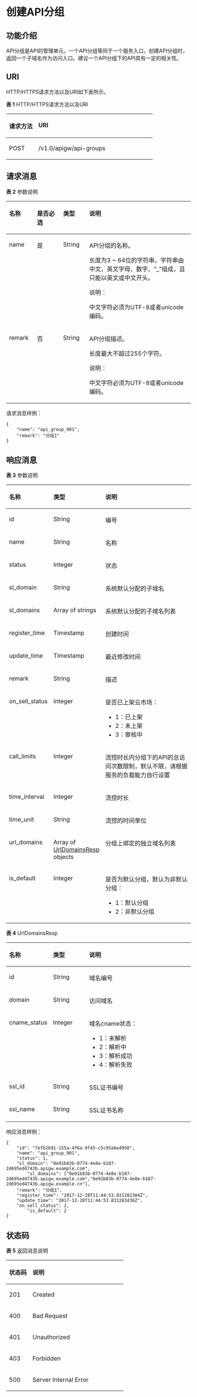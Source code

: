 # 创建API分组<a name="ZH-CN_TOPIC_0000001081837255"></a>

## 功能介绍<a name="zh-cn_topic_0118921484_section66524352"></a>

API分组是API的管理单元，一个API分组等同于一个服务入口，创建API分组时，返回一个子域名作为访问入口。建议一个API分组下的API具有一定的相关性。

## URI<a name="zh-cn_topic_0118921484_section61848258"></a>

HTTP/HTTPS请求方法以及URI如下表所示。

**表 1**  HTTP/HTTPS请求方法以及URI

<a name="zh-cn_topic_0118921484_table27084002"></a>
<table><thead align="left"><tr id="zh-cn_topic_0118921484_row40355780"><th class="cellrowborder" valign="top" width="20%" id="mcps1.2.3.1.1"><p id="zh-cn_topic_0118921484_p47592766"><a name="zh-cn_topic_0118921484_p47592766"></a><a name="zh-cn_topic_0118921484_p47592766"></a>请求方法</p>
</th>
<th class="cellrowborder" valign="top" width="80%" id="mcps1.2.3.1.2"><p id="zh-cn_topic_0118921484_p29808828"><a name="zh-cn_topic_0118921484_p29808828"></a><a name="zh-cn_topic_0118921484_p29808828"></a>URI</p>
</th>
</tr>
</thead>
<tbody><tr id="zh-cn_topic_0118921484_row65704871"><td class="cellrowborder" valign="top" width="20%" headers="mcps1.2.3.1.1 "><p id="zh-cn_topic_0118921484_p20494310"><a name="zh-cn_topic_0118921484_p20494310"></a><a name="zh-cn_topic_0118921484_p20494310"></a>POST</p>
</td>
<td class="cellrowborder" valign="top" width="80%" headers="mcps1.2.3.1.2 "><p id="zh-cn_topic_0118921484_p49426402"><a name="zh-cn_topic_0118921484_p49426402"></a><a name="zh-cn_topic_0118921484_p49426402"></a>/v1.0/apigw/api-groups</p>
</td>
</tr>
</tbody>
</table>

## 请求消息<a name="zh-cn_topic_0118921484_section19763417"></a>

**表 2**  参数说明

<a name="zh-cn_topic_0118921484_table44115586"></a>
<table><thead align="left"><tr id="zh-cn_topic_0118921484_row63561487"><th class="cellrowborder" valign="top" width="15.15%" id="mcps1.2.5.1.1"><p id="zh-cn_topic_0118921484_p48206846"><a name="zh-cn_topic_0118921484_p48206846"></a><a name="zh-cn_topic_0118921484_p48206846"></a>名称</p>
</th>
<th class="cellrowborder" valign="top" width="14.14%" id="mcps1.2.5.1.2"><p id="zh-cn_topic_0118921484_p12440449"><a name="zh-cn_topic_0118921484_p12440449"></a><a name="zh-cn_topic_0118921484_p12440449"></a>是否必选</p>
</th>
<th class="cellrowborder" valign="top" width="14.14%" id="mcps1.2.5.1.3"><p id="zh-cn_topic_0118921484_p1043457"><a name="zh-cn_topic_0118921484_p1043457"></a><a name="zh-cn_topic_0118921484_p1043457"></a>类型</p>
</th>
<th class="cellrowborder" valign="top" width="56.57%" id="mcps1.2.5.1.4"><p id="zh-cn_topic_0118921484_p17411173"><a name="zh-cn_topic_0118921484_p17411173"></a><a name="zh-cn_topic_0118921484_p17411173"></a>说明</p>
</th>
</tr>
</thead>
<tbody><tr id="zh-cn_topic_0118921484_row1018902"><td class="cellrowborder" valign="top" width="15.15%" headers="mcps1.2.5.1.1 "><p id="zh-cn_topic_0118921484_p15422203"><a name="zh-cn_topic_0118921484_p15422203"></a><a name="zh-cn_topic_0118921484_p15422203"></a>name</p>
</td>
<td class="cellrowborder" valign="top" width="14.14%" headers="mcps1.2.5.1.2 "><p id="zh-cn_topic_0118921484_p41238908"><a name="zh-cn_topic_0118921484_p41238908"></a><a name="zh-cn_topic_0118921484_p41238908"></a>是</p>
</td>
<td class="cellrowborder" valign="top" width="14.14%" headers="mcps1.2.5.1.3 "><p id="zh-cn_topic_0118921484_p52017283"><a name="zh-cn_topic_0118921484_p52017283"></a><a name="zh-cn_topic_0118921484_p52017283"></a>String</p>
</td>
<td class="cellrowborder" valign="top" width="56.57%" headers="mcps1.2.5.1.4 "><p id="zh-cn_topic_0118921484_p52650357"><a name="zh-cn_topic_0118921484_p52650357"></a><a name="zh-cn_topic_0118921484_p52650357"></a>API分组的名称。</p>
<p id="zh-cn_topic_0118921484_p62949411"><a name="zh-cn_topic_0118921484_p62949411"></a><a name="zh-cn_topic_0118921484_p62949411"></a>长度为3 ~ 64位的字符串，字符串由中文、英文字母、数字、“_”组成，且只能以英文或中文开头。</p>
<div class="note" id="zh-cn_topic_0118921484_note451481917153"><a name="zh-cn_topic_0118921484_note451481917153"></a><a name="zh-cn_topic_0118921484_note451481917153"></a><span class="notetitle"> 说明： </span><div class="notebody"><p id="zh-cn_topic_0118921484_p1051512199159"><a name="zh-cn_topic_0118921484_p1051512199159"></a><a name="zh-cn_topic_0118921484_p1051512199159"></a>中文字符必须为UTF-8或者unicode编码。</p>
</div></div>
</td>
</tr>
<tr id="zh-cn_topic_0118921484_row25118534"><td class="cellrowborder" valign="top" width="15.15%" headers="mcps1.2.5.1.1 "><p id="zh-cn_topic_0118921484_p21335372"><a name="zh-cn_topic_0118921484_p21335372"></a><a name="zh-cn_topic_0118921484_p21335372"></a>remark</p>
</td>
<td class="cellrowborder" valign="top" width="14.14%" headers="mcps1.2.5.1.2 "><p id="zh-cn_topic_0118921484_p50443542"><a name="zh-cn_topic_0118921484_p50443542"></a><a name="zh-cn_topic_0118921484_p50443542"></a>否</p>
</td>
<td class="cellrowborder" valign="top" width="14.14%" headers="mcps1.2.5.1.3 "><p id="zh-cn_topic_0118921484_p59395084"><a name="zh-cn_topic_0118921484_p59395084"></a><a name="zh-cn_topic_0118921484_p59395084"></a>String</p>
</td>
<td class="cellrowborder" valign="top" width="56.57%" headers="mcps1.2.5.1.4 "><p id="zh-cn_topic_0118921484_p46272536"><a name="zh-cn_topic_0118921484_p46272536"></a><a name="zh-cn_topic_0118921484_p46272536"></a>API分组描述。</p>
<p id="zh-cn_topic_0118921484_p44029085"><a name="zh-cn_topic_0118921484_p44029085"></a><a name="zh-cn_topic_0118921484_p44029085"></a>长度最大不超过255个字符。</p>
<div class="note" id="zh-cn_topic_0118921484_note75421401158"><a name="zh-cn_topic_0118921484_note75421401158"></a><a name="zh-cn_topic_0118921484_note75421401158"></a><span class="notetitle"> 说明： </span><div class="notebody"><p id="zh-cn_topic_0118921484_p15545040191512"><a name="zh-cn_topic_0118921484_p15545040191512"></a><a name="zh-cn_topic_0118921484_p15545040191512"></a>中文字符必须为UTF-8或者unicode编码。</p>
</div></div>
</td>
</tr>
</tbody>
</table>

请求消息样例：

```
{
	"name": "api_group_001",
	"remark": "分组1"
}
```

## 响应消息<a name="zh-cn_topic_0118921484_section57332943"></a>

**表 3**  参数说明

<a name="zh-cn_topic_0118921484_table2803298"></a>
<table><thead align="left"><tr id="zh-cn_topic_0118921484_row9258659"><th class="cellrowborder" valign="top" width="20.05%" id="mcps1.2.4.1.1"><p id="zh-cn_topic_0118921484_p11753897"><a name="zh-cn_topic_0118921484_p11753897"></a><a name="zh-cn_topic_0118921484_p11753897"></a>名称</p>
</th>
<th class="cellrowborder" valign="top" width="19.950000000000003%" id="mcps1.2.4.1.2"><p id="zh-cn_topic_0118921484_p12541637"><a name="zh-cn_topic_0118921484_p12541637"></a><a name="zh-cn_topic_0118921484_p12541637"></a>类型</p>
</th>
<th class="cellrowborder" valign="top" width="60%" id="mcps1.2.4.1.3"><p id="zh-cn_topic_0118921484_p9239644"><a name="zh-cn_topic_0118921484_p9239644"></a><a name="zh-cn_topic_0118921484_p9239644"></a>说明</p>
</th>
</tr>
</thead>
<tbody><tr id="zh-cn_topic_0118921484_row10213720"><td class="cellrowborder" valign="top" width="20.05%" headers="mcps1.2.4.1.1 "><p id="zh-cn_topic_0118921484_p22005025"><a name="zh-cn_topic_0118921484_p22005025"></a><a name="zh-cn_topic_0118921484_p22005025"></a>id</p>
</td>
<td class="cellrowborder" valign="top" width="19.950000000000003%" headers="mcps1.2.4.1.2 "><p id="zh-cn_topic_0118921484_p37576606"><a name="zh-cn_topic_0118921484_p37576606"></a><a name="zh-cn_topic_0118921484_p37576606"></a>String</p>
</td>
<td class="cellrowborder" valign="top" width="60%" headers="mcps1.2.4.1.3 "><p id="zh-cn_topic_0118921484_p23806264"><a name="zh-cn_topic_0118921484_p23806264"></a><a name="zh-cn_topic_0118921484_p23806264"></a>编号</p>
</td>
</tr>
<tr id="zh-cn_topic_0118921484_row12929787"><td class="cellrowborder" valign="top" width="20.05%" headers="mcps1.2.4.1.1 "><p id="zh-cn_topic_0118921484_p40679818"><a name="zh-cn_topic_0118921484_p40679818"></a><a name="zh-cn_topic_0118921484_p40679818"></a>name</p>
</td>
<td class="cellrowborder" valign="top" width="19.950000000000003%" headers="mcps1.2.4.1.2 "><p id="zh-cn_topic_0118921484_p6730986"><a name="zh-cn_topic_0118921484_p6730986"></a><a name="zh-cn_topic_0118921484_p6730986"></a>String</p>
</td>
<td class="cellrowborder" valign="top" width="60%" headers="mcps1.2.4.1.3 "><p id="zh-cn_topic_0118921484_p8339011"><a name="zh-cn_topic_0118921484_p8339011"></a><a name="zh-cn_topic_0118921484_p8339011"></a>名称</p>
</td>
</tr>
<tr id="zh-cn_topic_0118921484_row7942236"><td class="cellrowborder" valign="top" width="20.05%" headers="mcps1.2.4.1.1 "><p id="zh-cn_topic_0118921484_p39341340"><a name="zh-cn_topic_0118921484_p39341340"></a><a name="zh-cn_topic_0118921484_p39341340"></a>status</p>
</td>
<td class="cellrowborder" valign="top" width="19.950000000000003%" headers="mcps1.2.4.1.2 "><p id="zh-cn_topic_0118921484_p32531944"><a name="zh-cn_topic_0118921484_p32531944"></a><a name="zh-cn_topic_0118921484_p32531944"></a>Integer</p>
</td>
<td class="cellrowborder" valign="top" width="60%" headers="mcps1.2.4.1.3 "><p id="zh-cn_topic_0118921484_p17841833"><a name="zh-cn_topic_0118921484_p17841833"></a><a name="zh-cn_topic_0118921484_p17841833"></a>状态</p>
</td>
</tr>
<tr id="zh-cn_topic_0118921484_row26358777"><td class="cellrowborder" valign="top" width="20.05%" headers="mcps1.2.4.1.1 "><p id="zh-cn_topic_0118921484_p54686212"><a name="zh-cn_topic_0118921484_p54686212"></a><a name="zh-cn_topic_0118921484_p54686212"></a>sl_domain</p>
</td>
<td class="cellrowborder" valign="top" width="19.950000000000003%" headers="mcps1.2.4.1.2 "><p id="zh-cn_topic_0118921484_p398200"><a name="zh-cn_topic_0118921484_p398200"></a><a name="zh-cn_topic_0118921484_p398200"></a>String</p>
</td>
<td class="cellrowborder" valign="top" width="60%" headers="mcps1.2.4.1.3 "><p id="zh-cn_topic_0118921484_p32254203"><a name="zh-cn_topic_0118921484_p32254203"></a><a name="zh-cn_topic_0118921484_p32254203"></a>系统默认分配的子域名</p>
</td>
</tr>
<tr id="zh-cn_topic_0118921484_row18727834192412"><td class="cellrowborder" valign="top" width="20.05%" headers="mcps1.2.4.1.1 "><p id="zh-cn_topic_0118921484_p3727334122410"><a name="zh-cn_topic_0118921484_p3727334122410"></a><a name="zh-cn_topic_0118921484_p3727334122410"></a>sl_domains</p>
</td>
<td class="cellrowborder" valign="top" width="19.950000000000003%" headers="mcps1.2.4.1.2 "><p id="zh-cn_topic_0118921484_p167271034142413"><a name="zh-cn_topic_0118921484_p167271034142413"></a><a name="zh-cn_topic_0118921484_p167271034142413"></a>Array of strings</p>
</td>
<td class="cellrowborder" valign="top" width="60%" headers="mcps1.2.4.1.3 "><p id="zh-cn_topic_0118921484_p141141744162418"><a name="zh-cn_topic_0118921484_p141141744162418"></a><a name="zh-cn_topic_0118921484_p141141744162418"></a>系统默认分配的子域名列表</p>
</td>
</tr>
<tr id="zh-cn_topic_0118921484_row21852379"><td class="cellrowborder" valign="top" width="20.05%" headers="mcps1.2.4.1.1 "><p id="zh-cn_topic_0118921484_p25212283"><a name="zh-cn_topic_0118921484_p25212283"></a><a name="zh-cn_topic_0118921484_p25212283"></a>register_time</p>
</td>
<td class="cellrowborder" valign="top" width="19.950000000000003%" headers="mcps1.2.4.1.2 "><p id="zh-cn_topic_0118921484_p28929023"><a name="zh-cn_topic_0118921484_p28929023"></a><a name="zh-cn_topic_0118921484_p28929023"></a>Timestamp</p>
</td>
<td class="cellrowborder" valign="top" width="60%" headers="mcps1.2.4.1.3 "><p id="zh-cn_topic_0118921484_p61549520"><a name="zh-cn_topic_0118921484_p61549520"></a><a name="zh-cn_topic_0118921484_p61549520"></a>创建时间</p>
</td>
</tr>
<tr id="zh-cn_topic_0118921484_row17074768"><td class="cellrowborder" valign="top" width="20.05%" headers="mcps1.2.4.1.1 "><p id="zh-cn_topic_0118921484_p40878974"><a name="zh-cn_topic_0118921484_p40878974"></a><a name="zh-cn_topic_0118921484_p40878974"></a>update_time</p>
</td>
<td class="cellrowborder" valign="top" width="19.950000000000003%" headers="mcps1.2.4.1.2 "><p id="zh-cn_topic_0118921484_p22862637"><a name="zh-cn_topic_0118921484_p22862637"></a><a name="zh-cn_topic_0118921484_p22862637"></a>Timestamp</p>
</td>
<td class="cellrowborder" valign="top" width="60%" headers="mcps1.2.4.1.3 "><p id="zh-cn_topic_0118921484_p39934341"><a name="zh-cn_topic_0118921484_p39934341"></a><a name="zh-cn_topic_0118921484_p39934341"></a>最近修改时间</p>
</td>
</tr>
<tr id="zh-cn_topic_0118921484_row23864751"><td class="cellrowborder" valign="top" width="20.05%" headers="mcps1.2.4.1.1 "><p id="zh-cn_topic_0118921484_p53996694"><a name="zh-cn_topic_0118921484_p53996694"></a><a name="zh-cn_topic_0118921484_p53996694"></a>remark</p>
</td>
<td class="cellrowborder" valign="top" width="19.950000000000003%" headers="mcps1.2.4.1.2 "><p id="zh-cn_topic_0118921484_p11656122"><a name="zh-cn_topic_0118921484_p11656122"></a><a name="zh-cn_topic_0118921484_p11656122"></a>String</p>
</td>
<td class="cellrowborder" valign="top" width="60%" headers="mcps1.2.4.1.3 "><p id="zh-cn_topic_0118921484_p4621826"><a name="zh-cn_topic_0118921484_p4621826"></a><a name="zh-cn_topic_0118921484_p4621826"></a>描述</p>
</td>
</tr>
<tr id="zh-cn_topic_0118921484_row19473624"><td class="cellrowborder" valign="top" width="20.05%" headers="mcps1.2.4.1.1 "><p id="zh-cn_topic_0118921484_p33859681"><a name="zh-cn_topic_0118921484_p33859681"></a><a name="zh-cn_topic_0118921484_p33859681"></a>on_sell_status</p>
</td>
<td class="cellrowborder" valign="top" width="19.950000000000003%" headers="mcps1.2.4.1.2 "><p id="zh-cn_topic_0118921484_p58279602"><a name="zh-cn_topic_0118921484_p58279602"></a><a name="zh-cn_topic_0118921484_p58279602"></a>Integer</p>
</td>
<td class="cellrowborder" valign="top" width="60%" headers="mcps1.2.4.1.3 "><p id="zh-cn_topic_0118921484_p23027316"><a name="zh-cn_topic_0118921484_p23027316"></a><a name="zh-cn_topic_0118921484_p23027316"></a>是否已上架云市场：</p>
<a name="zh-cn_topic_0118921484_ul5919254"></a><a name="zh-cn_topic_0118921484_ul5919254"></a><ul id="zh-cn_topic_0118921484_ul5919254"><li>1：已上架</li><li>2：未上架</li><li>3：审核中</li></ul>
</td>
</tr>
<tr id="zh-cn_topic_0118921484_row168471214124017"><td class="cellrowborder" valign="top" width="20.05%" headers="mcps1.2.4.1.1 "><p id="zh-cn_topic_0118921484_p63758800"><a name="zh-cn_topic_0118921484_p63758800"></a><a name="zh-cn_topic_0118921484_p63758800"></a>call_limits</p>
</td>
<td class="cellrowborder" valign="top" width="19.950000000000003%" headers="mcps1.2.4.1.2 "><p id="zh-cn_topic_0118921484_p64189201"><a name="zh-cn_topic_0118921484_p64189201"></a><a name="zh-cn_topic_0118921484_p64189201"></a>Integer</p>
</td>
<td class="cellrowborder" valign="top" width="60%" headers="mcps1.2.4.1.3 "><p id="zh-cn_topic_0118921484_p31942831"><a name="zh-cn_topic_0118921484_p31942831"></a><a name="zh-cn_topic_0118921484_p31942831"></a>流控时长内分组下的API的总访问次数限制，默认不限，请根据服务的负载能力自行设置</p>
</td>
</tr>
<tr id="zh-cn_topic_0118921484_row14610754017"><td class="cellrowborder" valign="top" width="20.05%" headers="mcps1.2.4.1.1 "><p id="zh-cn_topic_0118921484_p66657312"><a name="zh-cn_topic_0118921484_p66657312"></a><a name="zh-cn_topic_0118921484_p66657312"></a>time_interval</p>
</td>
<td class="cellrowborder" valign="top" width="19.950000000000003%" headers="mcps1.2.4.1.2 "><p id="zh-cn_topic_0118921484_p30533155"><a name="zh-cn_topic_0118921484_p30533155"></a><a name="zh-cn_topic_0118921484_p30533155"></a>Integer</p>
</td>
<td class="cellrowborder" valign="top" width="60%" headers="mcps1.2.4.1.3 "><p id="zh-cn_topic_0118921484_p57266528"><a name="zh-cn_topic_0118921484_p57266528"></a><a name="zh-cn_topic_0118921484_p57266528"></a>流控时长</p>
</td>
</tr>
<tr id="zh-cn_topic_0118921484_row2746118401"><td class="cellrowborder" valign="top" width="20.05%" headers="mcps1.2.4.1.1 "><p id="zh-cn_topic_0118921484_p5585767"><a name="zh-cn_topic_0118921484_p5585767"></a><a name="zh-cn_topic_0118921484_p5585767"></a>time_unit</p>
</td>
<td class="cellrowborder" valign="top" width="19.950000000000003%" headers="mcps1.2.4.1.2 "><p id="zh-cn_topic_0118921484_p49793976"><a name="zh-cn_topic_0118921484_p49793976"></a><a name="zh-cn_topic_0118921484_p49793976"></a>String</p>
</td>
<td class="cellrowborder" valign="top" width="60%" headers="mcps1.2.4.1.3 "><p id="zh-cn_topic_0118921484_p6780221"><a name="zh-cn_topic_0118921484_p6780221"></a><a name="zh-cn_topic_0118921484_p6780221"></a>流控的时间单位</p>
</td>
</tr>
<tr id="zh-cn_topic_0118921484_row984812214017"><td class="cellrowborder" valign="top" width="20.05%" headers="mcps1.2.4.1.1 "><p id="zh-cn_topic_0118921484_p43834197"><a name="zh-cn_topic_0118921484_p43834197"></a><a name="zh-cn_topic_0118921484_p43834197"></a>url_domains</p>
</td>
<td class="cellrowborder" valign="top" width="19.950000000000003%" headers="mcps1.2.4.1.2 "><p id="zh-cn_topic_0118921484_p60909101"><a name="zh-cn_topic_0118921484_p60909101"></a><a name="zh-cn_topic_0118921484_p60909101"></a>Array of <a href="#zh-cn_topic_0118921484_table9811220">UrlDomainsResp</a> objects</p>
</td>
<td class="cellrowborder" valign="top" width="60%" headers="mcps1.2.4.1.3 "><p id="zh-cn_topic_0118921484_p34690133"><a name="zh-cn_topic_0118921484_p34690133"></a><a name="zh-cn_topic_0118921484_p34690133"></a>分组上绑定的独立域名列表</p>
</td>
</tr>
<tr id="zh-cn_topic_0118921484_row952525213213"><td class="cellrowborder" valign="top" width="20.05%" headers="mcps1.2.4.1.1 "><p id="zh-cn_topic_0118921484_p3525152172119"><a name="zh-cn_topic_0118921484_p3525152172119"></a><a name="zh-cn_topic_0118921484_p3525152172119"></a>is_default</p>
</td>
<td class="cellrowborder" valign="top" width="19.950000000000003%" headers="mcps1.2.4.1.2 "><p id="zh-cn_topic_0118921484_p4525952142112"><a name="zh-cn_topic_0118921484_p4525952142112"></a><a name="zh-cn_topic_0118921484_p4525952142112"></a>Integer</p>
</td>
<td class="cellrowborder" valign="top" width="60%" headers="mcps1.2.4.1.3 "><p id="zh-cn_topic_0118921484_p15525652152119"><a name="zh-cn_topic_0118921484_p15525652152119"></a><a name="zh-cn_topic_0118921484_p15525652152119"></a>是否为默认分组，默认为非默认分组：</p>
<a name="zh-cn_topic_0118921484_ul1170161912317"></a><a name="zh-cn_topic_0118921484_ul1170161912317"></a><ul id="zh-cn_topic_0118921484_ul1170161912317"><li>1：默认分组</li><li>2：非默认分组</li></ul>
</td>
</tr>
</tbody>
</table>

**表 4**  UrlDomainsResp

<a name="zh-cn_topic_0118921484_table9811220"></a>
<table><thead align="left"><tr id="zh-cn_topic_0118921484_row18394177"><th class="cellrowborder" valign="top" width="20%" id="mcps1.2.4.1.1"><p id="zh-cn_topic_0118921484_p13533375"><a name="zh-cn_topic_0118921484_p13533375"></a><a name="zh-cn_topic_0118921484_p13533375"></a>名称</p>
</th>
<th class="cellrowborder" valign="top" width="20%" id="mcps1.2.4.1.2"><p id="zh-cn_topic_0118921484_p22461630"><a name="zh-cn_topic_0118921484_p22461630"></a><a name="zh-cn_topic_0118921484_p22461630"></a>类型</p>
</th>
<th class="cellrowborder" valign="top" width="60%" id="mcps1.2.4.1.3"><p id="zh-cn_topic_0118921484_p7452774"><a name="zh-cn_topic_0118921484_p7452774"></a><a name="zh-cn_topic_0118921484_p7452774"></a>说明</p>
</th>
</tr>
</thead>
<tbody><tr id="zh-cn_topic_0118921484_row66803806"><td class="cellrowborder" valign="top" width="20%" headers="mcps1.2.4.1.1 "><p id="zh-cn_topic_0118921484_p42399182"><a name="zh-cn_topic_0118921484_p42399182"></a><a name="zh-cn_topic_0118921484_p42399182"></a>id</p>
</td>
<td class="cellrowborder" valign="top" width="20%" headers="mcps1.2.4.1.2 "><p id="zh-cn_topic_0118921484_p11781727"><a name="zh-cn_topic_0118921484_p11781727"></a><a name="zh-cn_topic_0118921484_p11781727"></a>String</p>
</td>
<td class="cellrowborder" valign="top" width="60%" headers="mcps1.2.4.1.3 "><p id="zh-cn_topic_0118921484_p14795832"><a name="zh-cn_topic_0118921484_p14795832"></a><a name="zh-cn_topic_0118921484_p14795832"></a>域名编号</p>
</td>
</tr>
<tr id="zh-cn_topic_0118921484_row66053632"><td class="cellrowborder" valign="top" width="20%" headers="mcps1.2.4.1.1 "><p id="zh-cn_topic_0118921484_p48743961"><a name="zh-cn_topic_0118921484_p48743961"></a><a name="zh-cn_topic_0118921484_p48743961"></a>domain</p>
</td>
<td class="cellrowborder" valign="top" width="20%" headers="mcps1.2.4.1.2 "><p id="zh-cn_topic_0118921484_p55946767"><a name="zh-cn_topic_0118921484_p55946767"></a><a name="zh-cn_topic_0118921484_p55946767"></a>String</p>
</td>
<td class="cellrowborder" valign="top" width="60%" headers="mcps1.2.4.1.3 "><p id="zh-cn_topic_0118921484_p35394249"><a name="zh-cn_topic_0118921484_p35394249"></a><a name="zh-cn_topic_0118921484_p35394249"></a>访问域名</p>
</td>
</tr>
<tr id="zh-cn_topic_0118921484_row50112787"><td class="cellrowborder" valign="top" width="20%" headers="mcps1.2.4.1.1 "><p id="zh-cn_topic_0118921484_p32603951"><a name="zh-cn_topic_0118921484_p32603951"></a><a name="zh-cn_topic_0118921484_p32603951"></a>cname_status</p>
</td>
<td class="cellrowborder" valign="top" width="20%" headers="mcps1.2.4.1.2 "><p id="zh-cn_topic_0118921484_p23674371"><a name="zh-cn_topic_0118921484_p23674371"></a><a name="zh-cn_topic_0118921484_p23674371"></a>Integer</p>
</td>
<td class="cellrowborder" valign="top" width="60%" headers="mcps1.2.4.1.3 "><p id="zh-cn_topic_0118921484_p38575928"><a name="zh-cn_topic_0118921484_p38575928"></a><a name="zh-cn_topic_0118921484_p38575928"></a>域名cname状态：</p>
<a name="zh-cn_topic_0118921484_ul11639038"></a><a name="zh-cn_topic_0118921484_ul11639038"></a><ul id="zh-cn_topic_0118921484_ul11639038"><li>1：未解析</li><li>2：解析中</li><li>3：解析成功</li><li>4：解析失败</li></ul>
</td>
</tr>
<tr id="zh-cn_topic_0118921484_row11732266"><td class="cellrowborder" valign="top" width="20%" headers="mcps1.2.4.1.1 "><p id="zh-cn_topic_0118921484_p10789489"><a name="zh-cn_topic_0118921484_p10789489"></a><a name="zh-cn_topic_0118921484_p10789489"></a>ssl_id</p>
</td>
<td class="cellrowborder" valign="top" width="20%" headers="mcps1.2.4.1.2 "><p id="zh-cn_topic_0118921484_p1533408"><a name="zh-cn_topic_0118921484_p1533408"></a><a name="zh-cn_topic_0118921484_p1533408"></a>String</p>
</td>
<td class="cellrowborder" valign="top" width="60%" headers="mcps1.2.4.1.3 "><p id="zh-cn_topic_0118921484_p57097248"><a name="zh-cn_topic_0118921484_p57097248"></a><a name="zh-cn_topic_0118921484_p57097248"></a>SSL证书编号</p>
</td>
</tr>
<tr id="zh-cn_topic_0118921484_row967016619319"><td class="cellrowborder" valign="top" width="20%" headers="mcps1.2.4.1.1 "><p id="zh-cn_topic_0118921484_p667011623113"><a name="zh-cn_topic_0118921484_p667011623113"></a><a name="zh-cn_topic_0118921484_p667011623113"></a>ssl_name</p>
</td>
<td class="cellrowborder" valign="top" width="20%" headers="mcps1.2.4.1.2 "><p id="zh-cn_topic_0118921484_p967017623110"><a name="zh-cn_topic_0118921484_p967017623110"></a><a name="zh-cn_topic_0118921484_p967017623110"></a>String</p>
</td>
<td class="cellrowborder" valign="top" width="60%" headers="mcps1.2.4.1.3 "><p id="zh-cn_topic_0118921484_p76701261314"><a name="zh-cn_topic_0118921484_p76701261314"></a><a name="zh-cn_topic_0118921484_p76701261314"></a>SSL证书名称</p>
</td>
</tr>
</tbody>
</table>

响应消息样例：

```
{
	"id": "7efb2b91-155a-4f6a-9f45-c5c95a6e4950",
	"name": "api_group_001",
	"status": 1,
	"sl_domain": "0e91b83b-0774-4e8e-b187-2d695ed4743b.apigw.example.com",
        "sl_domains": ["0e91b83b-0774-4e8e-b187-2d695ed4743b.apigw.example.com","0e91b83b-0774-4e8e-b187-2d695ed4743b.apigw.example.cn"],
	"remark": "分组1",
	"register_time": "2017-12-28T11:44:53.831282304Z",
	"update_time": "2017-12-28T11:44:53.831283436Z",
	"on_sell_status": 2,
        "is_default": 2
}
```

## 状态码<a name="zh-cn_topic_0118921484_section43653029"></a>

**表 5**  返回消息说明

<a name="zh-cn_topic_0118921484_table61067539"></a>
<table><thead align="left"><tr id="zh-cn_topic_0118921484_row16541512"><th class="cellrowborder" valign="top" width="20%" id="mcps1.2.3.1.1"><p id="zh-cn_topic_0118921484_p64794090"><a name="zh-cn_topic_0118921484_p64794090"></a><a name="zh-cn_topic_0118921484_p64794090"></a>状态码</p>
</th>
<th class="cellrowborder" valign="top" width="80%" id="mcps1.2.3.1.2"><p id="zh-cn_topic_0118921484_p13829924"><a name="zh-cn_topic_0118921484_p13829924"></a><a name="zh-cn_topic_0118921484_p13829924"></a>说明</p>
</th>
</tr>
</thead>
<tbody><tr id="zh-cn_topic_0118921484_row46482079"><td class="cellrowborder" valign="top" width="20%" headers="mcps1.2.3.1.1 "><p id="zh-cn_topic_0118921484_p6952067"><a name="zh-cn_topic_0118921484_p6952067"></a><a name="zh-cn_topic_0118921484_p6952067"></a>201</p>
</td>
<td class="cellrowborder" valign="top" width="80%" headers="mcps1.2.3.1.2 "><p id="zh-cn_topic_0118921484_p73578115452"><a name="zh-cn_topic_0118921484_p73578115452"></a><a name="zh-cn_topic_0118921484_p73578115452"></a>Created</p>
</td>
</tr>
<tr id="zh-cn_topic_0118921484_row34892078"><td class="cellrowborder" valign="top" width="20%" headers="mcps1.2.3.1.1 "><p id="zh-cn_topic_0118921484_p7686078"><a name="zh-cn_topic_0118921484_p7686078"></a><a name="zh-cn_topic_0118921484_p7686078"></a>400</p>
</td>
<td class="cellrowborder" valign="top" width="80%" headers="mcps1.2.3.1.2 "><p id="zh-cn_topic_0118921484_p48128109554"><a name="zh-cn_topic_0118921484_p48128109554"></a><a name="zh-cn_topic_0118921484_p48128109554"></a>Bad Request</p>
</td>
</tr>
<tr id="zh-cn_topic_0118921484_row33115333"><td class="cellrowborder" valign="top" width="20%" headers="mcps1.2.3.1.1 "><p id="zh-cn_topic_0118921484_p65096331"><a name="zh-cn_topic_0118921484_p65096331"></a><a name="zh-cn_topic_0118921484_p65096331"></a>401</p>
</td>
<td class="cellrowborder" valign="top" width="80%" headers="mcps1.2.3.1.2 "><p id="zh-cn_topic_0118921484_p9203142078"><a name="zh-cn_topic_0118921484_p9203142078"></a><a name="zh-cn_topic_0118921484_p9203142078"></a>Unauthorized</p>
</td>
</tr>
<tr id="zh-cn_topic_0118921484_row9258873"><td class="cellrowborder" valign="top" width="20%" headers="mcps1.2.3.1.1 "><p id="zh-cn_topic_0118921484_p11771280"><a name="zh-cn_topic_0118921484_p11771280"></a><a name="zh-cn_topic_0118921484_p11771280"></a>403</p>
</td>
<td class="cellrowborder" valign="top" width="80%" headers="mcps1.2.3.1.2 "><p id="zh-cn_topic_0118921484_p13949586"><a name="zh-cn_topic_0118921484_p13949586"></a><a name="zh-cn_topic_0118921484_p13949586"></a>Forbidden</p>
</td>
</tr>
<tr id="zh-cn_topic_0118921484_row58437416"><td class="cellrowborder" valign="top" width="20%" headers="mcps1.2.3.1.1 "><p id="zh-cn_topic_0118921484_p35810232"><a name="zh-cn_topic_0118921484_p35810232"></a><a name="zh-cn_topic_0118921484_p35810232"></a>500</p>
</td>
<td class="cellrowborder" valign="top" width="80%" headers="mcps1.2.3.1.2 "><p id="zh-cn_topic_0118921484_p14947689"><a name="zh-cn_topic_0118921484_p14947689"></a><a name="zh-cn_topic_0118921484_p14947689"></a>Server Internal Error</p>
</td>
</tr>
</tbody>
</table>

